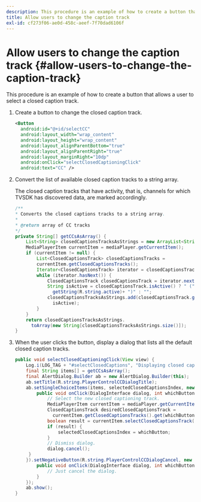 ```yaml
---
description: This procedure is an example of how to create a button that allows a user to select a closed caption track.
title: Allow users to change the caption track
exl-id: cf273f06-ae0d-458c-aeef-7f70dad6106f
---
```

# Allow users to change the caption track {#allow-users-to-change-the-caption-track}

This procedure is an example of how to create a button that allows a user to select a closed caption track.

1. Create a button to change the closed caption track.

   ```xml
   <Button 
     android:id="@+id/selectCC" 
     android:layout_width="wrap_content" 
     android:layout_height="wrap_content" 
     android:layout_alignParentBottom="true" 
     android:layout_alignParentRight="true" 
     android:layout_marginRight="10dp" 
     android:onClick="selectClosedCaptioningClick" 
     android:text="CC" /> 
   
   ```

1. Convert the list of available closed caption tracks to a string array.

   The closed caption tracks that have activity, that is, channels for which TVSDK has discovered data, are marked accordingly.

   ```java
   /** 
   * Converts the closed captions tracks to a string array. 
   * 
   * @return array of CC tracks 
   */ 
   private String[] getCCsAsArray() { 
       List<String> closedCaptionsTracksAsStrings = new ArrayList<String>(); 
       MediaPlayerItem currentItem = mediaPlayer.getCurrentItem(); 
       if (currentItem != null) { 
           List<ClosedCaptionsTrack> closedCaptionsTracks = 
           currentItem.getClosedCaptionsTracks(); 
           Iterator<ClosedCaptionsTrack> iterator = closedCaptionsTracks.iterator(); 
           while (iterator.hasNext()) { 
               ClosedCaptionsTrack closedCaptionsTrack = iterator.next(); 
               String isActive = closedCaptionsTrack.isActive() ? " (" +  
                 getString(R.string.active)+ ")" : ""; 
               closedCaptionsTracksAsStrings.add(closedCaptionsTrack.getName() +  
                 isActive); 
           } 
       } 
       return closedCaptionsTracksAsStrings. 
         toArray(new String[closedCaptionsTracksAsStrings.size()]); 
   } 
   
   ```

1. When the user clicks the button, display a dialog that lists all the default closed caption tracks.

   ```java
   public void selectClosedCaptioningClick(View view) { 
       Log.i(LOG_TAG + "#selectClosedCaptions", "Displaying closed captions chooser dialog."); 
       final String items[] = getCCsAsArray(); 
       final AlertDialog.Builder ab = new AlertDialog.Builder(this); 
       ab.setTitle(R.string.PlayerControlCCDialogTitle); 
       ab.setSingleChoiceItems(items, selectedClosedCaptionsIndex, new DialogInterface.OnClickListener() { 
           public void onClick(DialogInterface dialog, int whichButton) { 
               // Select the new closed captioning track. 
               MediaPlayerItem currentItem = mediaPlayer.getCurrentItem(); 
               ClosedCaptionsTrack desiredClosedCaptionsTrack =  
                 currentItem.getClosedCaptionsTracks().get(whichButton); 
               boolean result = currentItem.selectClosedCaptionsTrack(desiredClosedCaptionsTrack); 
               if (result) { 
                   selectedClosedCaptionsIndex = whichButton; 
               } 
               // Dismiss dialog. 
               dialog.cancel(); 
        } 
       }).setNegativeButton(R.string.PlayerControlCCDialogCancel, new DialogInterface.OnClickListener() { 
           public void onClick(DialogInterface dialog, int whichButton) { 
               // Just cancel the dialog. 
           } 
       }); 
       ab.show(); 
   } 
   
   ```
